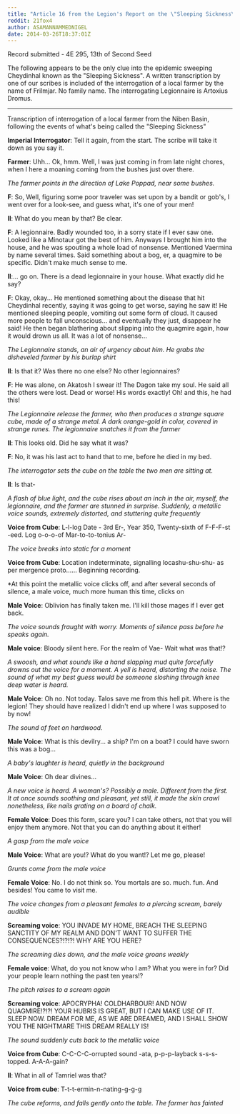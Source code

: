 ```yaml
---
title: "Article 16 from the Legion's Report on the \"Sleeping Sickness\""
reddit: 21fox4
author: ASAMANNAMMEDNIGEL
date: 2014-03-26T18:37:01Z
---
```


Record submitted - 4E  295, 13th of Second Seed

The following appears to be the only clue into the epidemic sweeping Cheydinhal known as the "Sleeping Sickness". A written transcription by one of our scribes is included of the interrogation of a local farmer by the name of Frilmjar. No family name. The interrogating Legionnaire is Artoxius Dromus.

------------------------------------------------------------------------------

Transcription of interrogation of a local farmer from the Niben Basin, following the events of what's being called the "Sleeping Sickness"

**Imperial Interrogator**: Tell it again, from the start. The scribe will take it down as you say it.

**Farmer**: Uhh... Ok, hmm. Well, I was just coming in from late night chores, when I here a moaning coming from the bushes just over there.

*The farmer points in the direction of Lake Poppad, near some bushes.*

**F**: So, Well, figuring some poor traveler was set upon by a bandit or gob's, I went over for a look-see, and guess what, it's one of your men!

**II**: What do you mean by that? Be clear.

**F**: A legionnaire. Badly wounded too, in a sorry state if I ever saw one. Looked like a Minotaur got the best of him. Anyways I brought him into the house, and he was spouting a whole load of nonsense. Mentioned Vaermina by name several times. Said something about a bog, er, a quagmire to be specific. Didn't make much sense to me.

**II**:... go on. There is a dead legionnaire in your house. What exactly did he say?

**F**: Okay, okay... He mentioned something about the disease that hit Cheydinhal recently, saying it was going to get worse, saying he saw it! He mentioned sleeping people, vomiting out some form of cloud. It caused more people to fall unconscious... and eventually they just, disappear he said! He then began blathering about slipping into the quagmire again, how it would drown us all. It was a lot of nonsense...

*The Legionnaire stands, an air of urgency about him. He grabs the disheveled farmer by his burlap shirt*

**II**: Is that it? Was there no one else? No other legionnaires?

**F**: He was alone, on Akatosh I swear it! The Dagon take my soul. He said all the others were lost. Dead or worse! His words exactly! Oh! and this, he had this!

*The Legionnaire release the farmer, who then produces a strange square cube, made of a strange metal. A dark orange-gold in color, covered in strange runes. The legionnaire snatches it from the farmer*

**II**: This looks old. Did he say what it was?

**F**: No, it was his last act to hand that to me, before he died in my bed.

*The interrogator sets the cube on the table the two men are sitting at.*

**II**: Is that-

*A flash of blue light, and the cube rises about an inch in the air, myself, the legionnaire, and the farmer are stunned in surprise. Suddenly, a metallic voice sounds, extremely distorted, and stuttering quite frequently*

**Voice from Cube**: L-l-log Date - 3rd Er-, Year 350, Twenty-sixth of F-F-F-st -eed. Log o-o-o-of Mar-to-to-tonius Ar-

*The voice breaks into static for a moment*

**Voice from Cube**: Location indeterminate, signalling locashu-shu-shu- as per mergence proto...... Beginning recording.

*At this point the metallic voice clicks off, and after several seconds of silence, a male voice, much more human this time, clicks on

**Male Voice**: Oblivion has finally taken me. I'll kill those mages if I ever get back.

*The voice sounds fraught with worry. Moments of silence pass before he speaks again.*

**Male voice**: Bloody silent here. For the realm of Vae- Wait what was that!?

*A swoosh, and what sounds like a hand slapping mud quite forcefully drowns out the voice for a moment. A yell is heard, distorting the noise. The sound of what my best guess would be someone sloshing through knee deep water is heard.*

**Male Voice**: Oh no. Not today. Talos save me from this hell pit. Where is the legion! They should have realized I didn't end up where I was supposed to by now!

*The sound of feet on hardwood.*

**Male Voice**: What is this devilry... a ship? I'm on a boat? I could have sworn this was a bog...

*A baby's laughter is heard, quietly in the background*

**Male Voice**: Oh dear divines...

*A new voice is heard. A woman's? Possibly a male. Different from the first. It at once sounds soothing and pleasant, yet still, it made the skin crawl nonetheless, like nails grating on a board of chalk.*

**Female Voice**: Does this form, scare you? I can take others, not that you will enjoy them anymore. Not that you can do anything about it either!

*A gasp from the male voice*

**Male Voice**: What are you!? What do you want!? Let me go, please!

*Grunts come from the male voice*

**Female Voice**: No. I do not think so. You mortals are so. much. fun. And besides! You came to visit me.

*The voice changes from a pleasant females to a piercing scream, barely audible*

**Screaming voice**: YOU INVADE MY HOME, BREACH THE SLEEPING SANCTITY OF MY REALM AND DON'T WANT TO SUFFER THE CONSEQUENCES?!?!?! WHY ARE YOU HERE?

*The screaming dies down, and the male voice groans weakly*

**Female voice**: What, do you not know who I am? What you were in for? Did your people learn nothing the past ten years!?

*The pitch raises to a scream again*

**Screaming voice**: APOCRYPHA! COLDHARBOUR! AND NOW QUAGMIRE!?!?! YOUR HUBRIS IS GREAT, BUT I CAN MAKE USE OF IT. SLEEP NOW. DREAM FOR ME, AS WE ARE DREAMED, AND I SHALL SHOW YOU THE NIGHTMARE THIS DREAM REALLY IS!

*The sound suddenly cuts back to the metallic voice*

**Voice from Cube**: C-C-C-C-orrupted sound -ata, p-p-p-layback s-s-s-topped. A-A-A-gain?

**II**: What in all of Tamriel was that?

**Voice from cube**: T-t-t-ermin-n-nating-g-g-g

*The cube reforms, and falls gently onto the table. The farmer has fainted*





